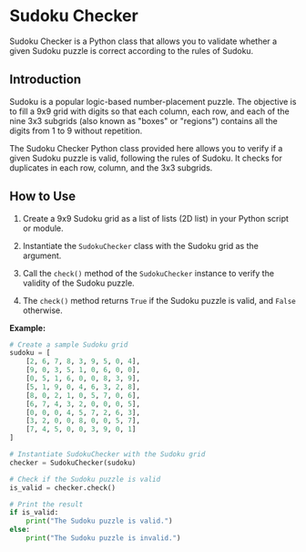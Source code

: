 # Sudoku Checker

Sudoku Checker is a Python class that allows you to validate whether a given Sudoku puzzle is correct according to the rules of Sudoku.

## Introduction

Sudoku is a popular logic-based number-placement puzzle. The objective is to fill a 9x9 grid with digits so that each column, each row, and each of the nine 3x3 subgrids (also known as "boxes" or "regions") contains all the digits from 1 to 9 without repetition.

The Sudoku Checker Python class provided here allows you to verify if a given Sudoku puzzle is valid, following the rules of Sudoku. It checks for duplicates in each row, column, and the 3x3 subgrids.

## How to Use

1. Create a 9x9 Sudoku grid as a list of lists (2D list) in your Python script or module.

2. Instantiate the `SudokuChecker` class with the Sudoku grid as the argument.

3. Call the `check()` method of the `SudokuChecker` instance to verify the validity of the Sudoku puzzle.

4. The `check()` method returns `True` if the Sudoku puzzle is valid, and `False` otherwise.

**Example:**

```python
# Create a sample Sudoku grid
sudoku = [
    [2, 6, 7, 8, 3, 9, 5, 0, 4],
    [9, 0, 3, 5, 1, 0, 6, 0, 0],
    [0, 5, 1, 6, 0, 0, 8, 3, 9],
    [5, 1, 9, 0, 4, 6, 3, 2, 8],
    [8, 0, 2, 1, 0, 5, 7, 0, 6],
    [6, 7, 4, 3, 2, 0, 0, 0, 5],
    [0, 0, 0, 4, 5, 7, 2, 6, 3],
    [3, 2, 0, 0, 8, 0, 0, 5, 7],
    [7, 4, 5, 0, 0, 3, 9, 0, 1]
]

# Instantiate SudokuChecker with the Sudoku grid
checker = SudokuChecker(sudoku)

# Check if the Sudoku puzzle is valid
is_valid = checker.check()

# Print the result
if is_valid:
    print("The Sudoku puzzle is valid.")
else:
    print("The Sudoku puzzle is invalid.")